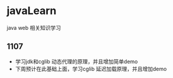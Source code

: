 # javaLearn
java web 相关知识学习
## 1107
* 学习jdk和cglib 动态代理的原理，并且增加简单demo
* 下周预计在此基础上面，学习cglib 延迟加载原理，并且增加demo
